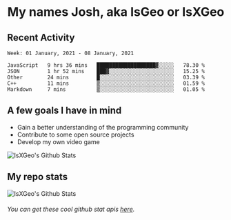 <h1 align="center">My names Josh, aka IsGeo or IsXGeo</h1>

## Recent Activity
<!--START_SECTION:waka-->
```text
Week: 01 January, 2021 - 08 January, 2021

JavaScript   9 hrs 36 mins   ███████████████████▓░░░░░   78.30 % 
JSON         1 hr 52 mins    ███▓░░░░░░░░░░░░░░░░░░░░░   15.25 % 
Other        24 mins         █░░░░░░░░░░░░░░░░░░░░░░░░   03.39 % 
C++          11 mins         ▒░░░░░░░░░░░░░░░░░░░░░░░░   01.59 % 
Markdown     7 mins          ▒░░░░░░░░░░░░░░░░░░░░░░░░   01.05 % 
```
<!--END_SECTION:waka-->

## **A few goals I have in mind**

- Gain a better understanding of the programming community
- Contribute to some open source projects
- Develop my own video game

<img align="center" alt="IsXGeo's Github Stats" src="https://github-readme-stats.vercel.app/api/top-langs/?username=IsXGeo&layout=compact"/><br>

## **My repo stats**

<img align="center" alt="IsXGeo's Github Stats" src="https://github-readme-stats.vercel.app/api?username=IsXGeo&count_private=true&show_icons=true&include_all_commits=true"/>

###### You can get these cool github stat apis [here](https://github.com/anuraghazra/github-readme-stats).
